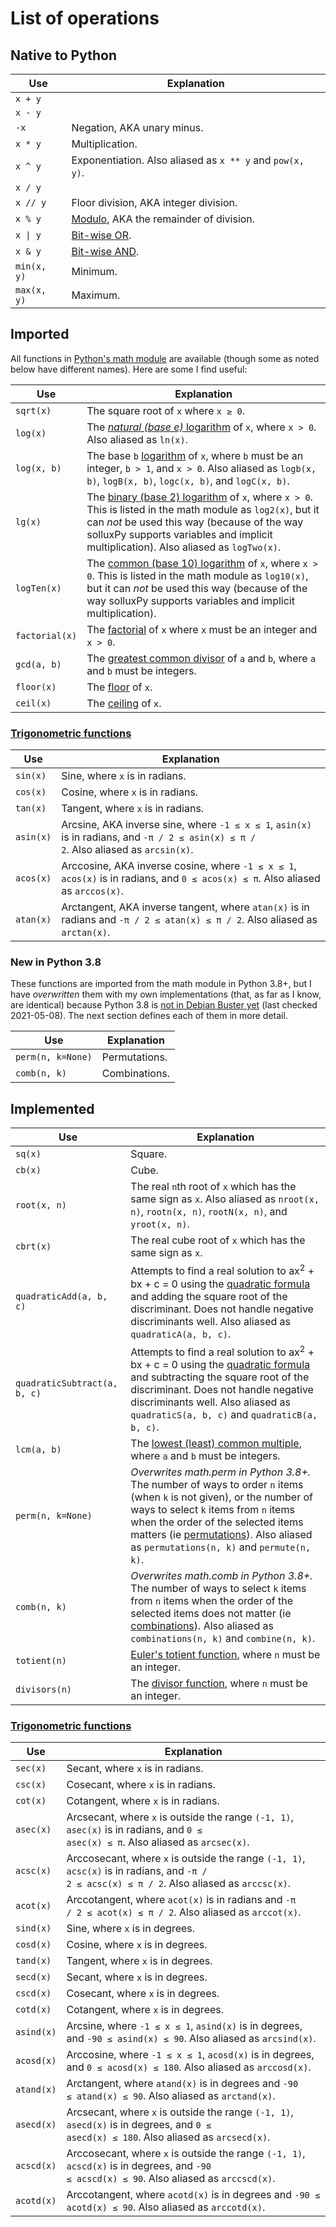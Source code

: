 # List of operations
## Native to Python

Use | Explanation
--- | ---
`x + y` |
`x - y` |
`-x` | Negation, AKA unary minus.
`x * y` | Multiplication.
`x ^ y` | Exponentiation. Also aliased as `x ** y` and `pow(x, y)`.
`x / y` |
`x // y` | Floor division, AKA integer division.
`x % y` | [Modulo](https://en.wikipedia.org/wiki/Modulo_operation), AKA the remainder of division.
<code>x &vert; y</code> | [Bit-wise OR](https://en.wikipedia.org/wiki/Bitwise_operation#OR).
`x & y` | [Bit-wise AND](https://en.wikipedia.org/wiki/Bitwise_operation#OR).
`min(x, y)` | Minimum.
`max(x, y)` | Maximum.

## Imported
All functions in [Python's math module](https://docs.python.org/3/library/math.html) are available (though some as noted below have different names). Here are some I find useful:

Use | Explanation
--- | ---
`sqrt(x)` | The square root of `x` where <code>x &ge; 0</code>.
`log(x)` | The [*natural (base e)* logarithm](https://en.wikipedia.org/wiki/Natural_logarithm) of `x`, where `x > 0`. Also aliased as `ln(x)`.
`log(x, b)` | The base `b` [logarithm](https://en.wikipedia.org/wiki/Logarithm) of `x`, where `b` must be an integer, `b > 1`, and `x > 0`. Also aliased as `logb(x, b)`, `logB(x, b)`, `logc(x, b)`, and `logC(x, b)`.
`lg(x)` | The [binary (base 2) logarithm](https://en.wikipedia.org/wiki/Binary_logarithm) of `x`, where `x > 0`. This is listed in the math module as `log2(x)`, but it can *not* be used this way (because of the way solluxPy supports variables and implicit multiplication). Also aliased as `logTwo(x)`.
`logTen(x)` | The [common (base 10) logarithm](https://en.wikipedia.org/wiki/Common_logarithm) of `x`, where `x > 0`. This is listed in the math module as `log10(x)`, but it can *not* be used this way (because of the way solluxPy supports variables and implicit multiplication).
`factorial(x)` | The [factorial](https://en.wikipedia.org/wiki/Factorial) of `x` where `x` must be an integer and `x > 0`.
`gcd(a, b)` | The [greatest common divisor](https://en.wikipedia.org/wiki/Greatest_common_divisor) of `a` and `b`, where `a` and `b` must be integers.
`floor(x)` | The [floor](https://en.wikipedia.org/wiki/Floor_and_ceiling_functions) of `x`.
`ceil(x)` | The [ceiling](https://en.wikipedia.org/wiki/Floor_and_ceiling_functions) of `x`.

### [Trigonometric functions](https://en.wikipedia.org/wiki/Trigonometric_functions#Right-angled_triangle_definitions)

Use | Explanation
--- | ---
`sin(x)` | Sine, where `x` is in radians.
`cos(x)` | Cosine, where `x` is in radians.
`tan(x)` | Tangent, where `x` is in radians.
`asin(x)` | Arcsine, AKA inverse sine, where <code>-1 &le; x &le; 1</code>, `asin(x)` is in radians, and <code>-π / 2 &le; asin(x) &le; π / 2</code>. Also aliased as `arcsin(x)`.
`acos(x)` | Arccosine, AKA inverse cosine, where <code>-1 &le; x &le; 1</code>, `acos(x)` is in radians, and <code>0 &le; acos(x) &le; π</code>. Also aliased as `arccos(x)`.
`atan(x)` | Arctangent, AKA inverse tangent, where `atan(x)` is in radians and <code>-π / 2 &le; atan(x) &le; π / 2</code>. Also aliased as `arctan(x)`.

### New in Python 3.8
These functions are imported from the math module in Python 3.8+, but I have *overwritten* them with my own implementations (that, as far as I know, are identical) because Python 3.8 is [not in Debian Buster yet](https://packages.debian.org/search?suite=buster&keywords=python3.8) (last checked 2021-05-08). The next section defines each of them in more detail.

Use | Explanation
--- | ---
`perm(n, k=None)` | Permutations.
`comb(n, k)` | Combinations.

## Implemented

Use | Explanation
--- | ---
`sq(x)` | Square.
`cb(x)` | Cube.
`root(x, n)` | The real `n`th root of `x` which has the same sign as `x`. Also aliased as `nroot(x, n)`, `rootn(x, n)`, `rootN(x, n)`, and `yroot(x, n)`.
`cbrt(x)` | The real cube root of `x` which has the same sign as `x`.
`quadraticAdd(a, b, c)` | Attempts to find a real solution to ax<sup>2</sup> + bx + c = 0 using the [quadratic formula](https://en.wikipedia.org/wiki/Quadratic_formula) and adding the square root of the discriminant. Does not handle negative discriminants well. Also aliased as `quadraticA(a, b, c)`.
`quadraticSubtract(a, b, c)` | Attempts to find a real solution to ax<sup>2</sup> + bx + c = 0 using the [quadratic formula](https://en.wikipedia.org/wiki/Quadratic_formula) and subtracting the square root of the discriminant. Does not handle negative discriminants well. Also aliased as `quadraticS(a, b, c)` and `quadraticB(a, b, c)`.
`lcm(a, b)` | The [lowest (least) common multiple](https://en.wikipedia.org/wiki/Least_common_multiple), where `a` and `b` must be integers.
`perm(n, k=None)` | *Overwrites math.perm in Python 3.8+.* The number of ways to order `n` items (when `k` is not given), or the number of ways to select `k` items from `n` items when the order of the selected items matters (ie [permutations](https://en.wikipedia.org/wiki/Permutation)). Also aliased as `permutations(n, k)` and `permute(n, k)`.
`comb(n, k)` | *Overwrites math.comb in Python 3.8+.* The number of ways to select `k` items from `n` items when the order of the selected items does not matter (ie [combinations](https://en.wikipedia.org/wiki/Combination)). Also aliased as `combinations(n, k)` and `combine(n, k)`.
`totient(n)` | [Euler's totient function](https://en.wikipedia.org/wiki/Euler%27s_totient_function), where `n` must be an integer.
`divisors(n)` | The [divisor function](https://en.wikipedia.org/wiki/Divisor_function), where `n` must be an integer.

### [Trigonometric functions](https://en.wikipedia.org/wiki/Trigonometric_functions#Right-angled_triangle_definitions)
Use | Explanation
--- | ---
`sec(x)` | Secant, where `x` is in radians.
`csc(x)` | Cosecant, where `x` is in radians.
`cot(x)` | Cotangent, where `x` is in radians.
`asec(x)` | Arcsecant, where `x` is outside the range `(-1, 1)`, `asec(x)` is in radians, and <code>0 &le; asec(x) &le; π</code>. Also aliased as `arcsec(x)`.
`acsc(x)` | Arccosecant, where `x` is outside the range `(-1, 1)`, `acsc(x)` is in radians, and <code>-π / 2 &le; acsc(x) &le; π / 2</code>. Also aliased as `arccsc(x)`.
`acot(x)` | Arccotangent, where `acot(x)` is in radians and <code>-π / 2 &le; acot(x) &le; π / 2</code>. Also aliased as `arccot(x)`.
`sind(x)` | Sine, where `x` is in degrees.
`cosd(x)` | Cosine, where `x` is in degrees.
`tand(x)` | Tangent, where `x` is in degrees.
`secd(x)` | Secant, where `x` is in degrees.
`cscd(x)` | Cosecant, where `x` is in degrees.
`cotd(x)` | Cotangent, where `x` is in degrees.
`asind(x)` | Arcsine, where <code>-1 &le; x &le; 1</code>, `asind(x)` is in degrees, and <code>-90 &le; asind(x) &le; 90</code>. Also aliased as `arcsind(x)`.
`acosd(x)` | Arccosine, where <code>-1 &le; x &le; 1</code>, `acosd(x)` is in degrees, and <code>0 &le; acosd(x) &le; 180</code>. Also aliased as `arccosd(x)`.
`atand(x)` | Arctangent, where `atand(x)` is in degrees and <code>-90 &le; atand(x) &le; 90</code>. Also aliased as `arctand(x)`.
`asecd(x)` | Arcsecant, where `x` is outside the range `(-1, 1)`, `asecd(x)` is in degrees, and <code>0 &le; asecd(x) &le; 180</code>. Also aliased as `arcsecd(x)`.
`acscd(x)` | Arccosecant, where `x` is outside the range `(-1, 1)`, `acscd(x)` is in degrees, and <code>-90 &le; acscd(x) &le; 90</code>. Also aliased as `arccscd(x)`.
`acotd(x)` | Arccotangent, where `acotd(x)` is in degrees and <code>-90 &le; acotd(x) &le; 90</code>. Also aliased as `arccotd(x)`.
